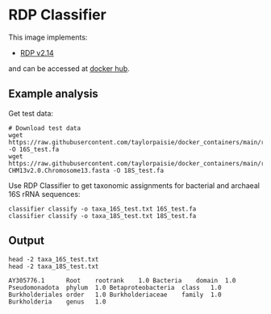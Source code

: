 # RDP Classifier 

This image implements:
* [RDP v2.14](https://sourceforge.net/projects/rdp-classifier/)

and can be accessed at [docker hub](https://hub.docker.com/u/tpaisie).

## Example analysis
Get test data:
```
# Download test data
wget https://raw.githubusercontent.com/taylorpaisie/docker_containers/main/rdp/2.14/16S_rRNA_gene.Burkholderia_pseudomallei.2002721184.AY305776.1.fasta -O 16S_test.fa
wget https://raw.githubusercontent.com/taylorpaisie/docker_containers/main/rdp/2.14/18S_rRNA_gene.Homo_sapiens.T2T-CHM13v2.0.Chromosome13.fasta -O 18S_test.fa
```

Use RDP Classifier to get taxonomic assignments for bacterial and archaeal 16S rRNA sequences:
```
classifier classify -o taxa_16S_test.txt 16S_test.fa
classifier classify -o taxa_18S_test.txt 18S_test.fa
```

## Output
```
head -2 taxa_16S_test.txt
head -2 taxa_18S_test.txt
```
```
AY305776.1		Root	rootrank	1.0	Bacteria	domain	1.0	Pseudomonadota	phylum	1.0	Betaproteobacteria	class	1.0	Burkholderiales	order	1.0	Burkholderiaceae	family	1.0	Burkholderia	genus	1.0
```


